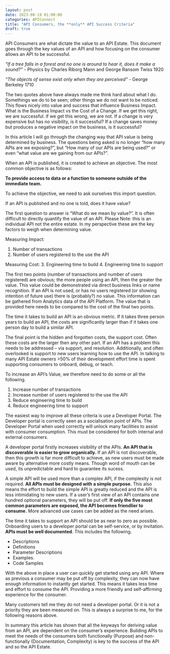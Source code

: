 ```yaml
---
layout: post
date: 2023-08-19 01:00:00
categories: APIConnect
title: "API Consumers, the **only** API Success Criteria"
draft: true
---
```


API Consumers are what dictate the value to an API Estate. This document goes through the key values of an API and how focusing on the consumer allows an API to be successful.

<!--more-->


  *"If a tree falls in a forest and no one is around to hear it, does it make a sound?”* - Physics by Charles Riborg Mann and George Ransom Twiss 1920

  *“The objects of sense exist only when they are perceived”* - George Berkeley 1710


The two quotes above have always made me think hard about what I do. Somethings we do to be seen; other things we do not want to be noticed. This flows nicely into value and success that influence Business Impact. What is the Business Impact vs the Cost of a Change. If we get this right, we are successful. if we get this wrong, we are not. If a change is very expensive but has no visibility, is it successful?  If a change saves money but produces a negative impact on the business, is it successful?

In this article I will go through the changing way that API value is being determined by business. The questions being asked is no longer “how many APIs are we exposing?”, but “How many of our APIs are being used?” or even “what value are we gaining from our APIs?”.

When an API is published, it is created to achieve an objective. The most common objective is as follows:

**To provide access to data or a function to someone outside of the immediate team.**

To achieve the objective, we need to ask ourselves this import question.

If an API is published and no one is told, does it have value?

The first question to answer is “What do we mean by value?”. It is often difficult to directly quantify the value of an API. Please Note: this is an individual API not the entire estate. In my perspective these are the key factors to weigh when determining value.

Measuring Impact:
1.	Number of transactions
2.	Number of users registered to the use the API

Measuring Cost:
3.	Engineering time to build
4.	Engineering time to support




The first two points (number of transactions and number of users registered) are obvious; the more people using an API, then the greater the value. This value could be demonstrated via direct business links or name recognition.  If an API is not used, or has no users registered (or showing intention of future use) there is (probably?) no value.  This information can be gathered from Analytics data of the API Platform. The value that is provided here needs to be compared to the cost of the final two points.

The time it takes to build an API is an obvious metric. If it takes three person years to build an API, the costs are significantly larger than if it takes one person day to build a similar API.

The final point is the hidden and forgotten costs, the support cost. Often these costs are the larger then any other part. If an API has a problem this needs to be addressed – via support, and resolution. Additionally, and often overlooked is support to new users learning how to use the API. In talking to many API Estate owners >50% of their development effort time is spent supporting consumers to onboard, debug, or teach.

To increase an API’s Value, we therefore need to do some or all the following.

1.	Increase number of transactions
2.	Increase number of users registered to the use the API
3.	Reduce engineering time to build
4.	Reduce engineering time to support

The easiest way to improve all these criteria is use a Developer Portal. The Developer portal is correctly seen as a socialisation point of APIs. The Developer Portal when used correctly will unlock many facilities to assist with consumer consumption. This must be considered for both internal and external consumers.

A developer portal firstly increases visibility of the APIs. **An API that is discoverable is easier to grow organically.** If an API is not discoverable, then this growth is far more difficult to achieve, as new users must be made aware by alternative more costly means. Though word of mouth can be used, its unpredictable and hard to guarantee its sucess.


A simple API will be used more than a complex API, if the complexity is not required. **All APIs must be designed with a simple purpose.** This also means the effort to build the simple API is greatly reduced and the API is less intimidating to new users. If a user’s first view of an API contains one hundred optional parameters, they will be put off. **If only the five most common parameters are exposed, the API becomes friendlier to consume.**  More advanced use cases can be added as the need arises.

The time it takes to support an API should be as near to zero as possible. Onboarding users to a developer portal can be self-service, or by invitation. **APIs must be well documented**. This includes the following.
* Descriptions
* Definitions
* Parameter Descriptions
* Examples.
* Code Samples

With the above in place a user can quickly get started using any API. Where as previous a consumer may be put off by complexity, they can now have enough information to instantly get started.  This means it takes less time and effort to consume the API. Providing a more friendly and self-affirming experience for the consumer.

Many customers tell me they do not need a developer portal. Or it is not a priority they are been measured on. This is always a surprise to me, for the following reasons above.

In summary this article has shown that all the keyways for deriving value from an API, are dependent on the consumer’s experience. Building APIs to meet the needs of the consumers both functionally (Purpose) and non-functionally (Documentation, Complexity) is key to the success of the API and so the API Estate.  
